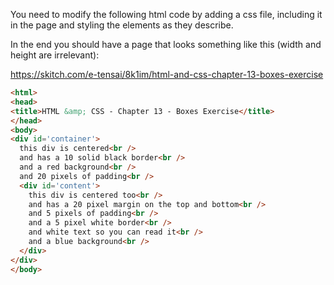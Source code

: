 You need to modify the following html code by adding a css file, including it in the page and styling the elements as they describe.

In the end you should have a page that looks something like this (width and height are irrelevant):

https://skitch.com/e-tensai/8k1im/html-and-css-chapter-13-boxes-exercise

```html
<html>
<head>
<title>HTML &amp; CSS - Chapter 13 - Boxes Exercise</title>
</head>
<body>
<div id='container'>
  this div is centered<br />
  and has a 10 solid black border<br />
  and a red background<br />
  and 20 pixels of padding<br />
  <div id='content'>
    this div is centered too<br />
    and has a 20 pixel margin on the top and bottom<br />
    and 5 pixels of padding<br />
    and a 5 pixel white border<br />
    and white text so you can read it<br />
    and a blue background<br />
  </div>
</div>
</body>
```